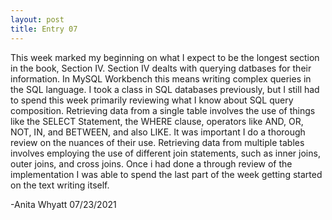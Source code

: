 ```yaml
---
layout: post
title: Entry 07
---
```


This week marked my beginning on what I expect to be the longest section in the book, Section IV. Section IV dealts with querying datbases for their information. In MySQL Workbench this means writing complex queries in the SQL language. I took a class in SQL databases previously, but I still had to spend this week primarily reviewing what I know about SQL query composition.  Retrieving data from a single table involves the use of things like the SELECT Statement, the WHERE clause, operators like AND, OR, NOT, IN, and BETWEEN, and also LIKE.  It was important I do a thorough review on the nuances of their use. Retrieving data from multiple tables involves employing the use of different join statements, such as inner joins, outer joins, and cross joins. Once i had done a through review of the implementation I was able to spend the last part of the week getting started on the text writing itself.

-Anita Whyatt
07/23/2021
